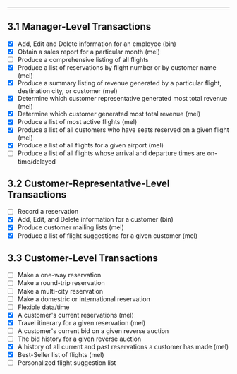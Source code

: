 
---------------------

## 3.1 Manager-Level Transactions
	
- [x] Add, Edit and Delete information for an employee (bin)
- [x] Obtain a sales report for a particular month (mel)
- [ ] Produce a comprehensive listing of all flights
- [x] Produce a list of reservations by flight number or by customer name (mel)
- [x] Produce a summary listing of revenue generated by a particular flight, destination city, or customer (mel)
- [x] Determine which customer representative generated most total revenue (mel)
- [x] Determine which customer generated most total revenue (mel)
- [x] Produce a list of most active flights (mel)
- [x] Produce a list of all customers who have seats reserved on a given flight (mel)
- [x] Produce a list of all flights for a given airport (mel)
- [ ] Produce a list of all flights whose arrival and departure times are on-time/delayed	

## 3.2 Customer-Representative-Level Transactions

- [ ] Record a reservation
- [x] Add, Edit, and Delete information for a customer (bin)
- [x] Produce customer mailing lists (mel)
- [x] Produce a list of flight suggestions for a given customer (mel)

## 3.3 Customer-Level Transactions

- [ ] Make a one-way reservation
- [ ] Make a round-trip reservation
- [ ] Make a multi-city reservation
- [ ] Make a domestric or international reservation
- [ ] Flexible data/time
- [x] A customer's current reservations (mel)
- [x] Travel itinerary for a given reservation (mel)
- [ ] A customer's current bid on a given reverse auction
- [ ] The bid history for a given reverse auction
- [x] A history of all current and past reservations a customer has made (mel)
- [x] Best-Seller list of flights (mel)
- [ ] Personalized flight suggestion list
